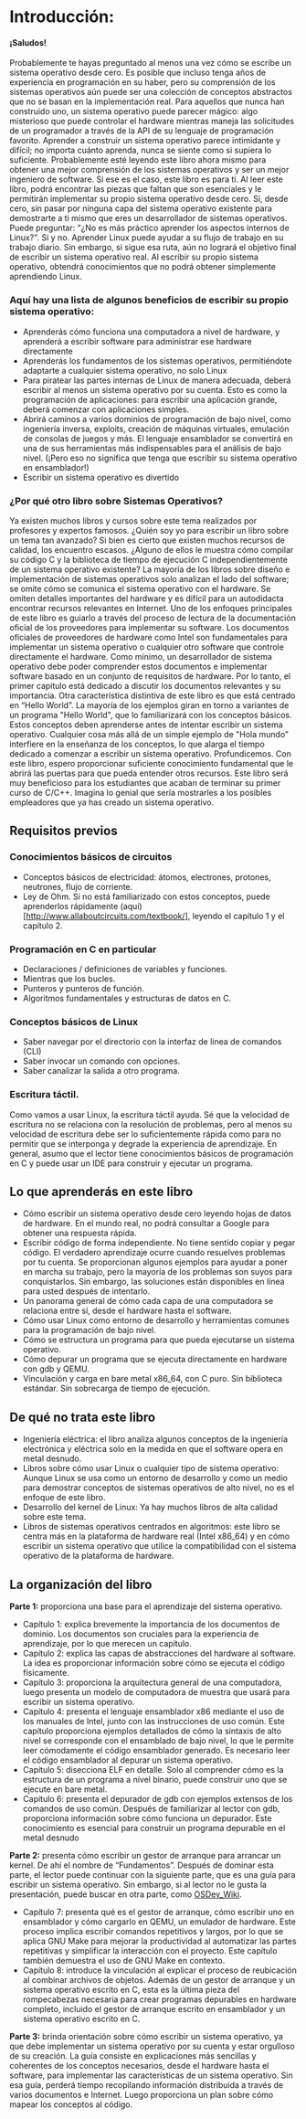 # Introducción:

#### ¡Saludos!
Probablemente te hayas preguntado al menos una vez cómo se escribe un sistema operativo desde cero. Es posible que incluso tenga años de experiencia en programación en su haber, pero su comprensión de los sistemas operativos aún puede ser una colección de conceptos abstractos que no se basan en la implementación real. Para aquellos que nunca han construido uno, un sistema operativo puede parecer mágico: algo misterioso que puede controlar el hardware mientras maneja las solicitudes de un programador a través de la API de su lenguaje de programación favorito. Aprender a construir un sistema operativo parece intimidante y difícil; no importa cuánto aprenda, nunca se siente como si supiera lo suficiente. Probablemente esté leyendo este libro ahora mismo para obtener una mejor comprensión de los sistemas operativos y ser un mejor ingeniero de software.
Si ese es el caso, este libro es para ti. Al leer este libro, podrá encontrar las piezas que faltan que son esenciales y le permitirán implementar su propio sistema operativo desde cero. Sí, desde cero, sin pasar por ninguna capa del sistema operativo existente para demostrarte a ti mismo que eres un desarrollador de sistemas operativos. Puede preguntar: "¿No es más práctico aprender los aspectos internos de Linux?". Si y no. Aprender Linux puede ayudar a su flujo de trabajo en su trabajo diario. Sin embargo, si sigue esa ruta, aún no logrará el objetivo final de escribir un sistema operativo real. Al escribir su propio sistema operativo, obtendrá conocimientos que no podrá obtener simplemente aprendiendo Linux.

### Aquí hay una lista de algunos beneficios de escribir su propio sistema operativo:
- Aprenderás cómo funciona una computadora a nivel de hardware, y
aprenderá a escribir software para administrar ese hardware directamente
- Aprenderás los fundamentos de los sistemas operativos, permitiéndote adaptarte a cualquier sistema operativo, no solo Linux
- Para piratear las partes internas de Linux de manera adecuada, deberá escribir al menos un sistema operativo por su cuenta. Esto es como la programación de aplicaciones: para escribir una aplicación grande, deberá comenzar con aplicaciones simples.
- Abrirá caminos a varios dominios de programación de bajo nivel, como ingeniería inversa, exploits, creación de máquinas virtuales, emulación de consolas de juegos y más. El lenguaje ensamblador se convertirá en una de sus herramientas más indispensables para el análisis de bajo nivel. (¡Pero eso no significa que tenga que escribir su sistema operativo en ensamblador!)
- Escribir un sistema operativo es divertido

### ¿Por qué otro libro sobre Sistemas Operativos?
Ya existen muchos libros y cursos sobre este tema realizados por profesores y expertos famosos. ¿Quién soy yo para escribir un libro sobre un tema tan avanzado? Si bien es cierto que existen muchos recursos de calidad, los encuentro escasos. ¿Alguno de ellos le muestra cómo compilar su código C y la biblioteca de tiempo de ejecución C independientemente de un sistema operativo existente? La mayoría de los libros sobre diseño e implementación de sistemas operativos solo analizan el lado del software; se omite cómo se comunica el sistema operativo con el hardware. Se omiten detalles importantes del hardware y es difícil para un autodidacta encontrar recursos relevantes en Internet.
Uno de los enfoques principales de este libro es guiarlo a través del proceso de lectura de la documentación oficial de los proveedores para implementar su software. Los documentos oficiales de proveedores de hardware como Intel son fundamentales para implementar un sistema operativo o cualquier otro software que controle directamente el hardware. Como mínimo, un desarrollador de sistema operativo debe poder comprender estos documentos e implementar software basado en un conjunto de requisitos de hardware. Por lo tanto, el primer capítulo está dedicado a discutir los documentos relevantes y su importancia.
Otra característica distintiva de este libro es que está centrado en “Hello World”. La mayoría de los ejemplos giran en torno a variantes de un programa "Hello World", que lo familiarizará con los conceptos básicos. Estos conceptos deben aprenderse antes de intentar escribir un sistema operativo. Cualquier cosa más allá de un simple ejemplo de "Hola mundo" interfiere en la enseñanza de los conceptos, lo que alarga el tiempo dedicado a comenzar a escribir un sistema operativo.
Profundicemos. Con este libro, espero proporcionar suficiente conocimiento fundamental que le abrirá las puertas para que pueda entender otros recursos. Este libro será muy beneficioso para los estudiantes que acaban de terminar su primer curso de C/C++. Imagina lo genial que sería mostrarles a los posibles empleadores que ya has creado un sistema operativo.

## Requisitos previos
### Conocimientos básicos de circuitos
- Conceptos básicos de electricidad: átomos, electrones, protones, neutrones, flujo de corriente.
- Ley de Ohm.
Si no está familiarizado con estos conceptos, puede aprenderlos rápidamente (aquí) [http://www.allaboutcircuits.com/textbook/], leyendo el capítulo 1 y el capítulo 2.

### Programación en C en particular
- Declaraciones / definiciones de variables y funciones.
- Mientras que los bucles.
- Punteros y punteros de función.
- Algoritmos fundamentales y estructuras de datos en C.

### Conceptos básicos de Linux
- Saber navegar por el directorio con la interfaz de linea de comandos (CLI)
- Saber invocar un comando con opciones.
- Saber canalizar la salida a otro programa.

### Escritura táctil.
Como vamos a usar Linux, la escritura táctil ayuda. Sé que la velocidad de escritura no se relaciona con la resolución de problemas, pero al menos su velocidad de escritura debe ser lo suficientemente rápida como para no permitir que se interponga y degrade la experiencia de aprendizaje.
En general, asumo que el lector tiene conocimientos básicos de programación en C y puede usar un IDE para construir y ejecutar un programa.

## Lo que aprenderás en este libro
- Cómo escribir un sistema operativo desde cero leyendo hojas de datos de hardware. En el mundo real, no podrá consultar a Google para obtener una respuesta rápida.
- Escribir código de forma independiente. No tiene sentido copiar y pegar código. El verdadero aprendizaje ocurre cuando resuelves problemas por tu cuenta. Se proporcionan algunos ejemplos para ayudar a poner en marcha su trabajo, pero la mayoría de los problemas son suyos para conquistarlos. Sin embargo, las soluciones están disponibles en línea para usted después de intentarlo.
- Un panorama general de cómo cada capa de una computadora se relaciona entre sí, desde el hardware hasta el software.
- Cómo usar Linux como entorno de desarrollo y herramientas comunes para la programación de bajo nivel.
- Cómo se estructura un programa para que pueda ejecutarse un sistema operativo.
- Cómo depurar un programa que se ejecuta directamente en hardware con gdb y QEMU.
- Vinculación y carga en bare metal x86_64, con C puro. Sin biblioteca estándar. Sin sobrecarga de tiempo de ejecución.

## De qué no trata este libro
- Ingeniería eléctrica: el libro analiza algunos conceptos de la ingeniería electrónica y eléctrica solo en la medida en que el software opera en metal desnudo.
- Libros sobre cómo usar Linux o cualquier tipo de sistema operativo: Aunque Linux se usa como un entorno de desarrollo y como un medio para demostrar conceptos de sistemas operativos de alto nivel, no es el enfoque de este libro.
- Desarrollo del kernel de Linux: Ya hay muchos libros de alta calidad sobre este tema.
- Libros de sistemas operativos centrados en algoritmos: este libro se centra más en la plataforma de hardware real (Intel x86_64) y en cómo escribir un sistema operativo que utilice la compatibilidad con el sistema operativo de la plataforma de hardware.
 
## La organización del libro

__Parte 1:__ proporciona una base para el aprendizaje del sistema operativo.
- Capítulo 1: explica brevemente la importancia de los documentos de dominio. Los documentos son cruciales para la experiencia de aprendizaje, por lo que merecen un capítulo.
- Capítulo 2: explica las capas de abstracciones del hardware al software. La idea es proporcionar información sobre cómo se ejecuta el código físicamente.
- Capítulo 3: proporciona la arquitectura general de una computadora, luego presenta un modelo de computadora de muestra que usará para escribir un sistema operativo.
- Capítulo 4: presenta el lenguaje ensamblador x86 mediante el uso de los manuales de Intel, junto con las instrucciones de uso común. Este capítulo proporciona ejemplos detallados de cómo la sintaxis de alto nivel se corresponde con el ensamblado de bajo nivel, lo que le permite leer cómodamente el código ensamblador generado. Es necesario leer el código ensamblador al depurar un sistema operativo.
- Capítulo 5: disecciona ELF en detalle. Solo al comprender cómo es la estructura de un programa a nivel binario, puede construir uno que se ejecute en bare metal.
- Capítulo 6: presenta el depurador de gdb con ejemplos extensos de los comandos de uso común. Después de familiarizar al lector con gdb, proporciona información sobre cómo funciona un depurador. Este conocimiento es esencial para construir un programa depurable en el metal desnudo

__Parte 2:__ presenta cómo escribir un gestor de arranque para arrancar un kernel. De ahí el nombre de “Fundamentos”. Después de dominar esta parte, el lector puede continuar con la siguiente parte, que es una guía para escribir un sistema operativo. Sin embargo, si al lector no le gusta la presentación, puede buscar en otra parte, como [OSDev_Wiki](http://wiki.osdev.org/).
- Capítulo 7: presenta qué es el gestor de arranque, cómo escribir uno en ensamblador y cómo cargarlo en QEMU, un emulador de hardware. Este proceso implica escribir comandos repetitivos y largos, por lo que se aplica GNU Make para mejorar la productividad al automatizar las partes repetitivas y simplificar la interacción con el proyecto. Este capítulo también demuestra el uso de GNU Make en contexto.
- Capítulo 8: introduce la vinculación al explicar el proceso de reubicación al combinar archivos de objetos. Además de un gestor de arranque y un sistema operativo escrito en C, esta es la última pieza del rompecabezas necesaria para crear programas depurables en hardware completo, incluido el gestor de arranque escrito en ensamblador y un sistema operativo escrito en C.

__Parte 3:__ brinda orientación sobre cómo escribir un sistema operativo, ya que debe implementar un sistema operativo por su cuenta y estar orgulloso de su creación. La guía consiste en explicaciones más sencillas y coherentes de los conceptos necesarios, desde el hardware hasta el software, para implementar las características de un sistema operativo. Sin esa guía, perderá tiempo recopilando información distribuida a través de varios documentos e Internet. Luego proporciona un plan sobre cómo mapear los conceptos al código.
